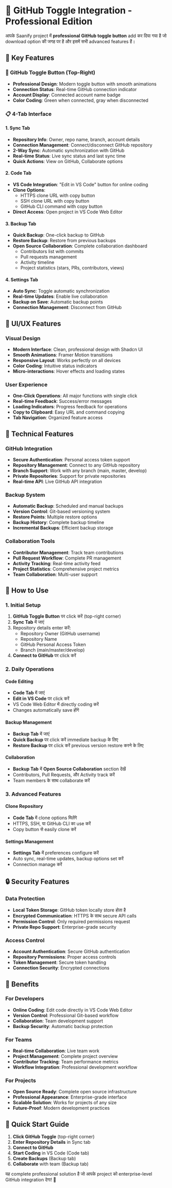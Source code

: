# 🚀 GitHub Toggle Integration - Professional Edition

आपके Saanify project में **professional GitHub toggle button** add कर दिया गया है जो download option की जगह पर है और इसमें सभी advanced features हैं।

## 🎯 Key Features

### 🔄 **GitHub Toggle Button (Top-Right)**
- **Professional Design**: Modern toggle button with smooth animations
- **Connection Status**: Real-time GitHub connection indicator
- **Account Display**: Connected account name badge
- **Color Coding**: Green when connected, gray when disconnected

### 📋 **4-Tab Interface**

#### **1. Sync Tab**
- **Repository Info**: Owner, repo name, branch, account details
- **Connection Management**: Connect/disconnect GitHub repository
- **2-Way Sync**: Automatic synchronization with GitHub
- **Real-time Status**: Live sync status and last sync time
- **Quick Actions**: View on GitHub, Collaborate options

#### **2. Code Tab**
- **VS Code Integration**: "Edit in VS Code" button for online coding
- **Clone Options**: 
  - HTTPS clone URL with copy button
  - SSH clone URL with copy button  
  - GitHub CLI command with copy button
- **Direct Access**: Open project in VS Code Web Editor

#### **3. Backup Tab**
- **Quick Backup**: One-click backup to GitHub
- **Restore Backup**: Restore from previous backups
- **Open Source Collaboration**: Complete collaboration dashboard
  - Contributors list with commits
  - Pull requests management
  - Activity timeline
  - Project statistics (stars, PRs, contributors, views)

#### **4. Settings Tab**
- **Auto Sync**: Toggle automatic synchronization
- **Real-time Updates**: Enable live collaboration
- **Backup on Save**: Automatic backup points
- **Connection Management**: Disconnect from GitHub

## 🎨 UI/UX Features

### **Visual Design**
- **Modern Interface**: Clean, professional design with Shadcn UI
- **Smooth Animations**: Framer Motion transitions
- **Responsive Layout**: Works perfectly on all devices
- **Color Coding**: Intuitive status indicators
- **Micro-interactions**: Hover effects and loading states

### **User Experience**
- **One-Click Operations**: All major functions with single click
- **Real-time Feedback**: Success/error messages
- **Loading Indicators**: Progress feedback for operations
- **Copy to Clipboard**: Easy URL and command copying
- **Tab Navigation**: Organized feature access

## 🔧 Technical Features

### **GitHub Integration**
- **Secure Authentication**: Personal access token support
- **Repository Management**: Connect to any GitHub repository
- **Branch Support**: Work with any branch (main, master, develop)
- **Private Repositories**: Support for private repositories
- **Real-time API**: Live GitHub API integration

### **Backup System**
- **Automatic Backup**: Scheduled and manual backups
- **Version Control**: Git-based versioning system
- **Restore Points**: Multiple restore options
- **Backup History**: Complete backup timeline
- **Incremental Backups**: Efficient backup storage

### **Collaboration Tools**
- **Contributor Management**: Track team contributions
- **Pull Request Workflow**: Complete PR management
- **Activity Tracking**: Real-time activity feed
- **Project Statistics**: Comprehensive project metrics
- **Team Collaboration**: Multi-user support

## 📱 How to Use

### **1. Initial Setup**
1. **GitHub Toggle Button** पर click करें (top-right corner)
2. **Sync Tab** में जाएं
3. Repository details enter करें:
   - Repository Owner (GitHub username)
   - Repository Name
   - GitHub Personal Access Token
   - Branch (main/master/develop)
4. **Connect to GitHub** पर click करें

### **2. Daily Operations**

#### **Code Editing**
- **Code Tab** में जाएं
- **Edit in VS Code** पर click करें
- VS Code Web Editor में directly coding करें
- Changes automatically save होंगे

#### **Backup Management**
- **Backup Tab** में जाएं
- **Quick Backup** पर click करें immediate backup के लिए
- **Restore Backup** पर click करें previous version restore करने के लिए

#### **Collaboration**
- **Backup Tab** में **Open Source Collaboration** section देखें
- Contributors, Pull Requests, और Activity track करें
- Team members के साथ collaborate करें

### **3. Advanced Features**

#### **Clone Repository**
- **Code Tab** में clone options मिलेंगे
- HTTPS, SSH, या GitHub CLI का use करें
- Copy button से easily clone करें

#### **Settings Management**
- **Settings Tab** में preferences configure करें
- Auto sync, real-time updates, backup options set करें
- Connection manage करें

## 🔒 Security Features

### **Data Protection**
- **Local Token Storage**: GitHub token locally store होता है
- **Encrypted Communication**: HTTPS के साथ secure API calls
- **Permission Control**: Only required permissions request
- **Private Repo Support**: Enterprise-grade security

### **Access Control**
- **Account Authentication**: Secure GitHub authentication
- **Repository Permissions**: Proper access controls
- **Token Management**: Secure token handling
- **Connection Security**: Encrypted connections

## 🎯 Benefits

### **For Developers**
- **Online Coding**: Edit code directly in VS Code Web Editor
- **Version Control**: Professional Git-based workflow
- **Collaboration**: Team development support
- **Backup Security**: Automatic backup protection

### **For Teams**
- **Real-time Collaboration**: Live team work
- **Project Management**: Complete project overview
- **Contributor Tracking**: Team performance metrics
- **Workflow Integration**: Professional development workflow

### **For Projects**
- **Open Source Ready**: Complete open source infrastructure
- **Professional Appearance**: Enterprise-grade interface
- **Scalable Solution**: Works for projects of any size
- **Future-Proof**: Modern development practices

## 🚀 Quick Start Guide

1. **Click GitHub Toggle** (top-right corner)
2. **Enter Repository Details** in Sync tab
3. **Connect to GitHub**
4. **Start Coding** in VS Code (Code tab)
5. **Create Backups** (Backup tab)
6. **Collaborate** with team (Backup tab)

यह complete professional solution है जो आपके project को enterprise-level GitHub integration देगा! 🎉
